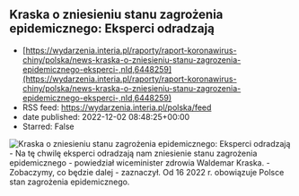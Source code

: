 ## Kraska o zniesieniu stanu zagrożenia epidemicznego: Eksperci odradzają
 - [https://wydarzenia.interia.pl/raporty/raport-koronawirus-chiny/polska/news-kraska-o-zniesieniu-stanu-zagrozenia-epidemicznego-eksperci-,nId,6448259](https://wydarzenia.interia.pl/raporty/raport-koronawirus-chiny/polska/news-kraska-o-zniesieniu-stanu-zagrozenia-epidemicznego-eksperci-,nId,6448259)
 - RSS feed: https://wydarzenia.interia.pl/polska/feed
 - date published: 2022-12-02 08:48:25+00:00
 - Starred: False

<p><a href="https://wydarzenia.interia.pl/raporty/raport-koronawirus-chiny/polska/news-kraska-o-zniesieniu-stanu-zagrozenia-epidemicznego-eksperci-,nId,6448259"><img align="left" alt="Kraska o zniesieniu stanu zagrożenia epidemicznego: Eksperci odradzają" src="https://i.iplsc.com/kraska-o-zniesieniu-stanu-zagrozenia-epidemicznego-eksperci/000GFGCKLFGXBT8N-C321.jpg" /></a>- Na tę chwilę eksperci odradzają nam zniesienie stanu zagrożenia epidemicznego - powiedział wiceminister zdrowia Waldemar Kraska. - Zobaczymy, co będzie dalej - zaznaczył. Od 16 2022 r. obowiązuje  Polsce stan zagrożenia epidemicznego.</p><br clear="all" />
